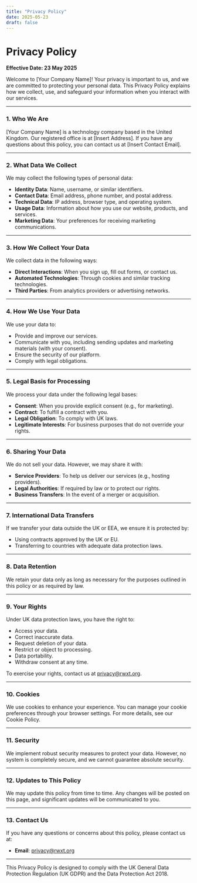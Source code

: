 ```yaml
---
title: "Privacy Policy"
date: 2025-05-23
draft: false
---
```


# Privacy Policy

**Effective Date: 23 May 2025**

Welcome to [Your Company Name]! Your privacy is important to us, and we are committed to protecting your personal data. This Privacy Policy explains how we collect, use, and safeguard your information when you interact with our services.

---

### **1. Who We Are**

[Your Company Name] is a technology company based in the United Kingdom. Our registered office is at [Insert Address]. If you have any questions about this policy, you can contact us at [Insert Contact Email].

---

### **2. What Data We Collect**

We may collect the following types of personal data:

- **Identity Data**: Name, username, or similar identifiers.
- **Contact Data**: Email address, phone number, and postal address.
- **Technical Data**: IP address, browser type, and operating system.
- **Usage Data**: Information about how you use our website, products, and services.
- **Marketing Data**: Your preferences for receiving marketing communications.

---

### **3. How We Collect Your Data**

We collect data in the following ways:

- **Direct Interactions**: When you sign up, fill out forms, or contact us.
- **Automated Technologies**: Through cookies and similar tracking technologies.
- **Third Parties**: From analytics providers or advertising networks.

---

### **4. How We Use Your Data**

We use your data to:

- Provide and improve our services.
- Communicate with you, including sending updates and marketing materials (with your consent).
- Ensure the security of our platform.
- Comply with legal obligations.

---

### **5. Legal Basis for Processing**

We process your data under the following legal bases:

- **Consent**: When you provide explicit consent (e.g., for marketing).
- **Contract**: To fulfill a contract with you.
- **Legal Obligation**: To comply with UK laws.
- **Legitimate Interests**: For business purposes that do not override your rights.

---

### **6. Sharing Your Data**

We do not sell your data. However, we may share it with:

- **Service Providers**: To help us deliver our services (e.g., hosting providers).
- **Legal Authorities**: If required by law or to protect our rights.
- **Business Transfers**: In the event of a merger or acquisition.

---

### **7. International Data Transfers**

If we transfer your data outside the UK or EEA, we ensure it is protected by:

- Using contracts approved by the UK or EU.
- Transferring to countries with adequate data protection laws.

---

### **8. Data Retention**

We retain your data only as long as necessary for the purposes outlined in this policy or as required by law.

---

### **9. Your Rights**

Under UK data protection laws, you have the right to:

- Access your data.
- Correct inaccurate data.
- Request deletion of your data.
- Restrict or object to processing.
- Data portability.
- Withdraw consent at any time.

To exercise your rights, contact us at privacy@rwxt.org.

---

### **10. Cookies**

We use cookies to enhance your experience. You can manage your cookie preferences through your browser settings. For more details, see our Cookie Policy.

---

### **11. Security**

We implement robust security measures to protect your data. However, no system is completely secure, and we cannot guarantee absolute security.

---

### **12. Updates to This Policy**

We may update this policy from time to time. Any changes will be posted on this page, and significant updates will be communicated to you.

---

### **13. Contact Us**

If you have any questions or concerns about this policy, please contact us at:

- **Email**: privacy@rwxt.org

---

This Privacy Policy is designed to comply with the UK General Data Protection Regulation (UK GDPR) and the Data Protection Act 2018.

